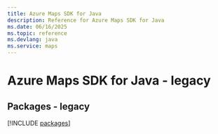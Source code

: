 ```yaml
---
title: Azure Maps SDK for Java
description: Reference for Azure Maps SDK for Java
ms.date: 06/16/2025
ms.topic: reference
ms.devlang: java
ms.service: maps
---
```

# Azure Maps SDK for Java - legacy
## Packages - legacy
[!INCLUDE [packages](maps-index.md)]